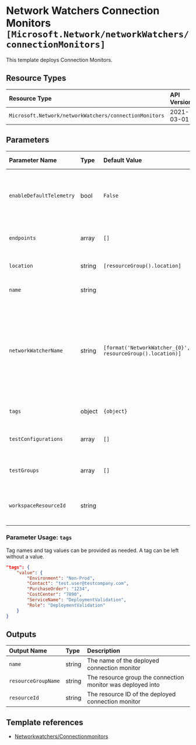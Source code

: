 # Network Watchers Connection Monitors `[Microsoft.Network/networkWatchers/connectionMonitors]`

This template deploys Connection Monitors.

## Resource Types

| Resource Type | API Version |
| :-- | :-- |
| `Microsoft.Network/networkWatchers/connectionMonitors` | 2021-03-01 |

## Parameters

| Parameter Name | Type | Default Value | Possible Values | Description |
| :-- | :-- | :-- | :-- | :-- |
| `enableDefaultTelemetry` | bool | `False` |  | Optional. Enable telemetry via the Customer Usage Attribution ID (GUID). |
| `endpoints` | array | `[]` |  | Optional. List of connection monitor endpoints. |
| `location` | string | `[resourceGroup().location]` |  | Optional. Location for all resources. |
| `name` | string |  |  | Optional. Name of the resource. |
| `networkWatcherName` | string | `[format('NetworkWatcher_{0}', resourceGroup().location)]` |  | Optional. Name of the network watcher resource. Must be in the resource group where the Flow log will be created and same region as the NSG |
| `tags` | object | `{object}` |  | Optional. Tags of the resource. |
| `testConfigurations` | array | `[]` |  | Optional. List of connection monitor test configurations. |
| `testGroups` | array | `[]` |  | Optional. List of connection monitor test groups. |
| `workspaceResourceId` | string |  |  | Optional. Specify the Log Analytics Workspace Resource ID |

### Parameter Usage: `tags`

Tag names and tag values can be provided as needed. A tag can be left without a value.

```json
"tags": {
    "value": {
        "Environment": "Non-Prod",
        "Contact": "test.user@testcompany.com",
        "PurchaseOrder": "1234",
        "CostCenter": "7890",
        "ServiceName": "DeploymentValidation",
        "Role": "DeploymentValidation"
    }
}
```

## Outputs

| Output Name | Type | Description |
| :-- | :-- | :-- |
| `name` | string | The name of the deployed connection monitor |
| `resourceGroupName` | string | The resource group the connection monitor was deployed into |
| `resourceId` | string | The resource ID of the deployed connection monitor |

## Template references

- [Networkwatchers/Connectionmonitors](https://docs.microsoft.com/en-us/azure/templates/Microsoft.Network/2021-03-01/networkWatchers/connectionMonitors)
